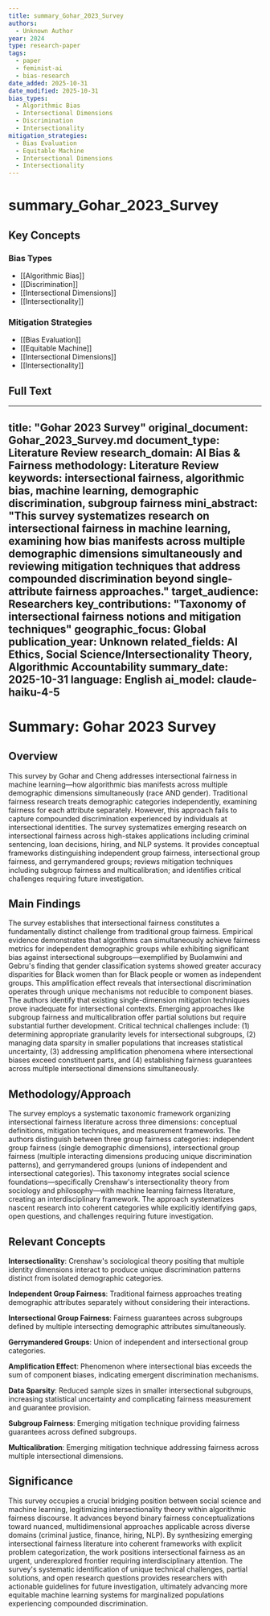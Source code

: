 ```yaml
---
title: summary_Gohar_2023_Survey
authors:
  - Unknown Author
year: 2024
type: research-paper
tags:
  - paper
  - feminist-ai
  - bias-research
date_added: 2025-10-31
date_modified: 2025-10-31
bias_types:
  - Algorithmic Bias
  - Intersectional Dimensions
  - Discrimination
  - Intersectionality
mitigation_strategies:
  - Bias Evaluation
  - Equitable Machine
  - Intersectional Dimensions
  - Intersectionality
---
```


# summary_Gohar_2023_Survey

## Key Concepts

### Bias Types
- [[Algorithmic Bias]]
- [[Discrimination]]
- [[Intersectional Dimensions]]
- [[Intersectionality]]

### Mitigation Strategies
- [[Bias Evaluation]]
- [[Equitable Machine]]
- [[Intersectional Dimensions]]
- [[Intersectionality]]

## Full Text

---
title: "Gohar 2023 Survey"
original_document: Gohar_2023_Survey.md
document_type: Literature Review
research_domain: AI Bias & Fairness
methodology: Literature Review
keywords: intersectional fairness, algorithmic bias, machine learning, demographic discrimination, subgroup fairness
mini_abstract: "This survey systematizes research on intersectional fairness in machine learning, examining how bias manifests across multiple demographic dimensions simultaneously and reviewing mitigation techniques that address compounded discrimination beyond single-attribute fairness approaches."
target_audience: Researchers
key_contributions: "Taxonomy of intersectional fairness notions and mitigation techniques"
geographic_focus: Global
publication_year: Unknown
related_fields: AI Ethics, Social Science/Intersectionality Theory, Algorithmic Accountability
summary_date: 2025-10-31
language: English
ai_model: claude-haiku-4-5
---

# Summary: Gohar 2023 Survey

## Overview

This survey by Gohar and Cheng addresses intersectional fairness in machine learning—how algorithmic bias manifests across multiple demographic dimensions simultaneously (race AND gender). Traditional fairness research treats demographic categories independently, examining fairness for each attribute separately. However, this approach fails to capture compounded discrimination experienced by individuals at intersectional identities. The survey systematizes emerging research on intersectional fairness across high-stakes applications including criminal sentencing, loan decisions, hiring, and NLP systems. It provides conceptual frameworks distinguishing independent group fairness, intersectional group fairness, and gerrymandered groups; reviews mitigation techniques including subgroup fairness and multicalibration; and identifies critical challenges requiring future investigation.

## Main Findings

The survey establishes that intersectional fairness constitutes a fundamentally distinct challenge from traditional group fairness. Empirical evidence demonstrates that algorithms can simultaneously achieve fairness metrics for independent demographic groups while exhibiting significant bias against intersectional subgroups—exemplified by Buolamwini and Gebru's finding that gender classification systems showed greater accuracy disparities for Black women than for Black people or women as independent groups. This amplification effect reveals that intersectional discrimination operates through unique mechanisms not reducible to component biases. The authors identify that existing single-dimension mitigation techniques prove inadequate for intersectional contexts. Emerging approaches like subgroup fairness and multicalibration offer partial solutions but require substantial further development. Critical technical challenges include: (1) determining appropriate granularity levels for intersectional subgroups, (2) managing data sparsity in smaller populations that increases statistical uncertainty, (3) addressing amplification phenomena where intersectional biases exceed constituent parts, and (4) establishing fairness guarantees across multiple intersectional dimensions simultaneously.

## Methodology/Approach

The survey employs a systematic taxonomic framework organizing intersectional fairness literature across three dimensions: conceptual definitions, mitigation techniques, and measurement frameworks. The authors distinguish between three group fairness categories: independent group fairness (single demographic dimensions), intersectional group fairness (multiple interacting dimensions producing unique discrimination patterns), and gerrymandered groups (unions of independent and intersectional categories). This taxonomy integrates social science foundations—specifically Crenshaw's intersectionality theory from sociology and philosophy—with machine learning fairness literature, creating an interdisciplinary framework. The approach systematizes nascent research into coherent categories while explicitly identifying gaps, open questions, and challenges requiring future investigation.

## Relevant Concepts

**Intersectionality**: Crenshaw's sociological theory positing that multiple identity dimensions interact to produce unique discrimination patterns distinct from isolated demographic categories.

**Independent Group Fairness**: Traditional fairness approaches treating demographic attributes separately without considering their interactions.

**Intersectional Group Fairness**: Fairness guarantees across subgroups defined by multiple intersecting demographic attributes simultaneously.

**Gerrymandered Groups**: Union of independent and intersectional group categories.

**Amplification Effect**: Phenomenon where intersectional bias exceeds the sum of component biases, indicating emergent discrimination mechanisms.

**Data Sparsity**: Reduced sample sizes in smaller intersectional subgroups, increasing statistical uncertainty and complicating fairness measurement and guarantee provision.

**Subgroup Fairness**: Emerging mitigation technique providing fairness guarantees across defined subgroups.

**Multicalibration**: Emerging mitigation technique addressing fairness across multiple intersectional dimensions.

## Significance

This survey occupies a crucial bridging position between social science and machine learning, legitimizing intersectionality theory within algorithmic fairness discourse. It advances beyond binary fairness conceptualizations toward nuanced, multidimensional approaches applicable across diverse domains (criminal justice, finance, hiring, NLP). By synthesizing emerging intersectional fairness literature into coherent frameworks with explicit problem categorization, the work positions intersectional fairness as an urgent, underexplored frontier requiring interdisciplinary attention. The survey's systematic identification of unique technical challenges, partial solutions, and open research questions provides researchers with actionable guidelines for future investigation, ultimately advancing more equitable machine learning systems for marginalized populations experiencing compounded discrimination.
